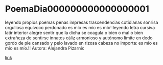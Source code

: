 # PoemaDia000000000000000001
leyendo propios poemas
penas impresas trascendencias cotidianas
sonrisa orgullosa equívoco perdonado
es mío es mío es mío!
leyendo letra cursiva
latir interior alegre
sentir que la dicha se coagula
o bien o mal o bien
extrañeza de sentirse innatos
cáliz armonioso y autónomo
límite en dedo gordo de pie cansado y
pelo lavado en rizosa cabeza
 no importa:
es mío es mío es mío.!! 
Autora: Alejandra Pizarnic

[link](https://luismiguelbravo.github.io/PoemaDia000000000000000001/)
